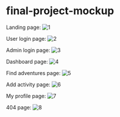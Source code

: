 # final-project-mockup

Landing page:
![1](https://cloud.githubusercontent.com/assets/13230589/24143914/79a11564-0dcf-11e7-9fe4-2bcf82efc7e7.JPG)

User login page:
![2](https://cloud.githubusercontent.com/assets/13230589/24143991/bd663f68-0dcf-11e7-9bed-2953039e890e.JPG)

Admin login page:
![3](https://cloud.githubusercontent.com/assets/13230589/24144015/cd056eee-0dcf-11e7-9661-466fd7019988.JPG)

Dashboard page:
![4](https://cloud.githubusercontent.com/assets/13230589/24144031/d8ee3c40-0dcf-11e7-8235-3c8596c5cbef.JPG)

Find adventures page:
![5](https://cloud.githubusercontent.com/assets/13230589/24144041/e28ccbfe-0dcf-11e7-9bf4-d4762a64edd5.JPG)

Add activity page:
![6](https://cloud.githubusercontent.com/assets/13230589/24144053/ebc8242a-0dcf-11e7-8ef5-32bc127e3b1e.JPG)

My profile page:
![7](https://cloud.githubusercontent.com/assets/13230589/24144069/f79d8efc-0dcf-11e7-976b-d5cc5ce21188.JPG)

404 page:
![8](https://cloud.githubusercontent.com/assets/13230589/24144073/ff826aca-0dcf-11e7-9b17-c7826ab9415c.JPG)
